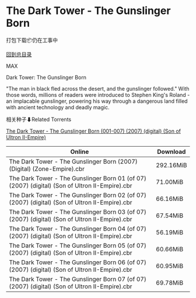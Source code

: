 # The Dark Tower - The Gunslinger Born

打包下载📦仍在工事中

[回到总目录](/Catalogs.md)

MAX

Dark Tower: The Gunslinger Born

"The man in black fled across the desert, and the gunslinger followed." With those words, millions of readers were introduced to Stephen King's Roland - an implacable gunslinger, powering his way through a dangerous land filled with ancient technology and deadly magic.





相关种子⬇Related Torrents

[The Dark Tower - The Gunslinger Born (001-007) (2007) (digital) (Son of Ultron II-Empire)](https://github.com/alicewish/markdown/blob/master/torrent/The-Dark-Tower---The-Gunslinger-Born--001-007---2007---digital---Son-of-Ultron-II-Empire.md)

Online | Download
--- | ---
The Dark Tower - The Gunslinger Born (2007) (Digital) (Zone-Empire).cbr | 292.16MiB
The Dark Tower - The Gunslinger Born 01 (of 07) (2007) (digital) (Son of Ultron II-Empire).cbr | 71.00MiB
The Dark Tower - The Gunslinger Born 02 (of 07) (2007) (digital) (Son of Ultron II-Empire).cbr | 66.16MiB
The Dark Tower - The Gunslinger Born 03 (of 07) (2007) (digital) (Son of Ultron II-Empire).cbr | 67.54MiB
The Dark Tower - The Gunslinger Born 04 (of 07) (2007) (digital) (Son of Ultron II-Empire).cbr | 56.19MiB
The Dark Tower - The Gunslinger Born 05 (of 07) (2007) (digital) (Son of Ultron II-Empire).cbr | 60.66MiB
The Dark Tower - The Gunslinger Born 06 (of 07) (2007) (digital) (Son of Ultron II-Empire).cbr | 60.95MiB
The Dark Tower - The Gunslinger Born 07 (of 07) (2007) (digital) (Son of Ultron II-Empire).cbr | 69.78MiB
